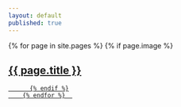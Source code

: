 ```yaml
---
layout: default
published: true
---
```

<p>
 
  {% for page in site.pages %}
          {% if page.image %}
   <h2><a class="page-link" href="{{ page.url | prepend: site.baseurl }}">{{ page.title }}</a></h2>
            <a href=href="{{ page.url | prepend: site.baseurl }}" img class="img" src="/img/{{ page.image }}" alt="" />

          {% endif %}
        {% endfor %}  
  
  </p>
